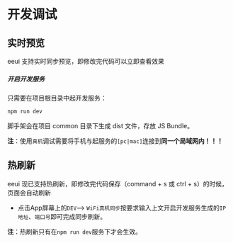 # 开发调试

## 实时预览
eeui 支持实时同步预览，即修改完代码可以立即查看效果

##### 开启开发服务

只需要在项目根目录中起开发服务：

```bash
npm run dev
```

脚手架会在项目 common 目录下生成 dist 文件，存放 JS Bundle。

**注**：使用`真机`调试需要将手机与起服务的`[pc|mac]`连接到**同一个局域网内！！！**

## 热刷新
eeui 现已支持热刷新，即修改完代码保存（command + s 或 ctrl + s）的时候，页面会自动刷新

- 点击App屏幕上的`DEV`--> `WiFi真机同步`按要求输入上文开启开发服务生成的`IP地址`、`端口号`即可完成同步刷新。

**注**：热刷新只有在`npm run dev`服务下才会生效。


